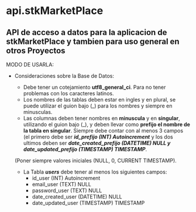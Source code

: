 # api.stkMarketPlace

## API de acceso a datos para la aplicacion de stkMarketPlace y tambien para uso general en otros Proyectos

MODO DE USARLA:

* Consideraciones sobre la Base de Datos:
  - Debe tener un cotejamiento **utf8_general_ci**. Para no tener problemas con los caracteres latinos.
  - Los nombres de las tablas deben estar en ingles y en plural, se puede utilizar el guion bajo (_) para los nombres y siempre en minusculas.
  - Las columnas deben tener nombres en **minuscula** y en **singular**, utilizando el guion bajo (_), y deben llevar como **prefijo el nombre de la tabla en singular**. Siempre debe contar con al menos 3 campos (el primero debe ser ***id_prefijo (INT) Autoincrement*** y los dos ultimos deben ser ***date_created_prefijo (DATETIME) NULL y date_updated_prefijo (TIMESTAMP) TIMESTAMP***.
  
  (Poner siempre valores iniciales (NULL, 0, CURRENT TIMESTAMP).
  
  - La Tabla ***users*** debe tener al menos los siguientes campos:
    - id_user (INT) Autoincrement
    - email_user (TEXT) NULL
    - password_user (TEXT) NULL
    - date_created_user (DATETIME) NULL
    - date_updated_user (TIMESTAMP) TIMESTAMP
    
    
    


